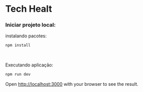 # Tech Healt

<h3>Iniciar projeto local: </h3>
<p>instalando pacotes: </p>

```bash
npm install
```
<br>
<p>Executando aplicação: </p>

```bash
npm run dev
```

Open [http://localhost:3000](http://localhost:3000) with your browser to see the result.